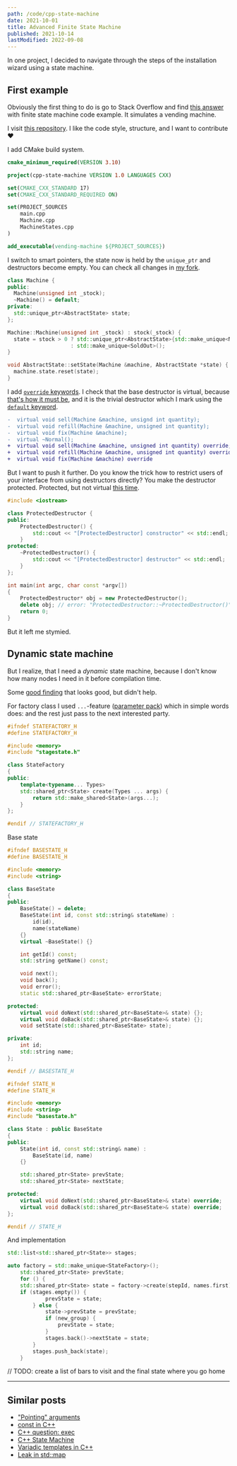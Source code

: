 ```yaml
---
path: /code/cpp-state-machine
date: 2021-10-01
title: Advanced Finite State Machine
published: 2021-10-14
lastModified: 2022-09-08
---
```


In one project, I decided to navigate through the steps of the installation wizard using a state machine. 


## First example

Obviously the first thing to do is go to Stack Overflow and find [this answer](https://stackoverflow.com/questions/14676709/c-code-for-state-machine) with finite state machine code example. It simulates a vending machine.

I visit [this repository](https://github.com/hbarcelos/cpp-state-machine). I like the code style, structure, and I want to contribute ❤️

I add CMake build system.

```cmake
cmake_minimum_required(VERSION 3.10)

project(cpp-state-machine VERSION 1.0 LANGUAGES CXX)

set(CMAKE_CXX_STANDARD 17)
set(CMAKE_CXX_STANDARD_REQUIRED ON)

set(PROJECT_SOURCES
    main.cpp
    Machine.cpp
    MachineStates.cpp
)

add_executable(vending-machine ${PROJECT_SOURCES})
```

I switch to smart pointers, the state now is held by the `unique_ptr` and destructors become empty. You can check all changes in [my fork](https://github.com/mikolasan/cpp-state-machine/tree/test).

```cpp
class Machine {
public:
  Machine(unsigned int _stock);
  ~Machine() = default;
private:
  std::unique_ptr<AbstractState> state;
};

Machine::Machine(unsigned int _stock) : stock(_stock) {
  state = stock > 0 ? std::unique_ptr<AbstractState>{std::make_unique<Normal>()}
                    : std::make_unique<SoldOut>();
}

void AbstractState::setState(Machine &machine, AbstractState *state) {
  machine.state.reset(state);
}
```

I add [`override` keywords](https://en.cppreference.com/w/cpp/language/override). I check that the base destructor is virtual, because [that's how it must be](/code/cpp/5-cpp-mistakes-you-should-avoid/#skipping-virtual-destructor-in-base-class), and it is the trivial destructor which I mark using the [`default` keyword](https://en.cppreference.com/w/cpp/keyword/default).

```diff
-  virtual void sell(Machine &machine, unsignd int quantity);
-  virtual void refill(Machine &machine, unsigned int quantity);
-  virtual void fix(Machine &machine);
-  virtual ~Normal();
+  virtual void sell(Machine &machine, unsigned int quantity) override;
+  virtual void refill(Machine &machine, unsigned int quantity) override;
+  virtual void fix(Machine &machine) override
```

But I want to push it further. Do you know the trick how to restrict users of your interface from using destructors directly? You make the destructor protected. Protected, but not virtual [this time](https://stackoverflow.com/questions/8970466/is-there-a-use-for-making-a-protected-destructor-virtual).

```cpp
#include <iostream>

class ProtectedDestructor {
public:
    ProtectedDestructor() {
        std::cout << "[ProtectedDestructor] constructor" << std::endl;
    }
protected:
    ~ProtectedDestructor() {
        std::cout << "[ProtectedDestructor] destructor" << std::endl;
    }
};

int main(int argc, char const *argv[])
{
    ProtectedDestructor* obj = new ProtectedDestructor();
    delete obj; // error: "ProtectedDestructor::~ProtectedDestructor()" (declared at line 9) is inaccessible
    return 0;
}
```

But it left me stymied.




## Dynamic state machine

But I realize, that I need a _dynamic_ state machine, because I don't know how many nodes I need in it before compilation time.

Some [good finding](https://sii.pl/blog/implementing-a-state-machine-in-c17/) that looks good, but didn't help.

For factory class I used `...`-feature ([parameter pack](https://en.cppreference.com/w/cpp/language/parameter_pack)) which in simple words does: and the rest just pass to the next interested party.

```cpp
#ifndef STATEFACTORY_H
#define STATEFACTORY_H

#include <memory>
#include "stagestate.h"

class StateFactory
{
public:
    template<typename... Types>
    std::shared_ptr<State> create(Types ... args) {
        return std::make_shared<State>(args...);
    }
};

#endif // STATEFACTORY_H
```

Base state

```cpp
#ifndef BASESTATE_H
#define BASESTATE_H

#include <memory>
#include <string>

class BaseState
{
public:
    BaseState() = delete;
    BaseState(int id, const std::string& stateName) :
        id(id),
        name(stateName)
    {}
    virtual ~BaseState() {}

    int getId() const;
    std::string getName() const;

    void next();
    void back();
    void error();
    static std::shared_ptr<BaseState> errorState;

protected:
    virtual void doNext(std::shared_ptr<BaseState>& state) {};
    virtual void doBack(std::shared_ptr<BaseState>& state) {};
    void setState(std::shared_ptr<BaseState> state);

private:
    int id;
    std::string name;
};

#endif // BASESTATE_H
```

```cpp
#ifndef STATE_H
#define STATE_H

#include <memory>
#include <string>
#include "basestate.h"

class State : public BaseState
{
public:
    State(int id, const std::string& name) :
        BaseState(id, name)
    {}

    std::shared_ptr<State> prevState;
    std::shared_ptr<State> nextState;

protected:
    virtual void doNext(std::shared_ptr<BaseState>& state) override;
    virtual void doBack(std::shared_ptr<BaseState>& state) override;
};

#endif // STATE_H
```

And implementation

```cpp
std::list<std::shared_ptr<State>> stages;

auto factory = std::make_unique<StateFactory>();
    std::shared_ptr<State> prevState;
    for () {
    std::shared_ptr<State> state = factory->create(stepId, names.first);
    if (stages.empty()) {
            prevState = state;
        } else {
            state->prevState = prevState;
            if (new_group) {
                prevState = state;
            }
            stages.back()->nextState = state;
        }
        stages.push_back(state);
    }
```

// TODO: create a list of bars to visit and the final state where you go home

----

## Similar posts

- ["Pointing" arguments](/code/cpp/pointing-arguments)
- [const in C++](/code/cpp/const-ness)
- [C++ question: exec](/code/cpp/exec-function)
- [C++ State Machine](/code/cpp/finite-state-machine)
- [Variadic templates in C++](/code/cpp/variadic-templates)
- [Leak in std::map](/code/cpp/leak-in-std-map)